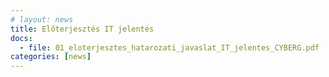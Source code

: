 ```yaml
---
# layout: news
title: Előterjesztés IT jelentés
docs:
  - file: 01_eloterjesztes_hatarozati_javaslat_IT_jelentes_CYBERG.pdf
categories: [news]
---
```

